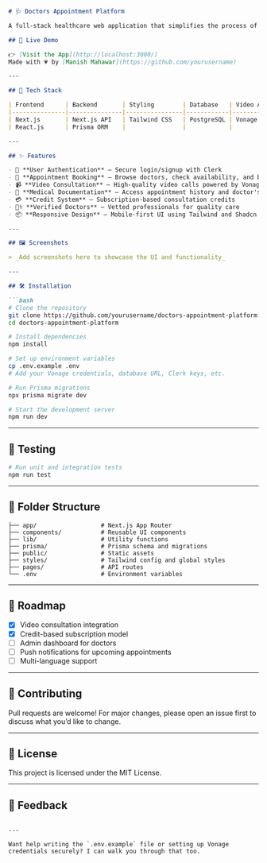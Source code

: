 

```markdown
# 🩺 Doctors Appointment Platform

A full-stack healthcare web application that simplifies the process of booking and managing doctor appointments. Built with **Next.js**, **Tailwind CSS**, **Prisma**, **Vonage Video API**, and **Shadcn UI**, this platform enables secure video consultations, appointment scheduling, and medical documentation—all in one place.

## 🚀 Live Demo

👉 [Visit the App](http://localhost:3000/)  
Made with 💗 by [Manish Mahawar](https://github.com/yourusername)

---

## 🧰 Tech Stack

| Frontend      | Backend       | Styling        | Database   | Video API | UI Library |
|---------------|---------------|----------------|------------|-----------|------------|
| Next.js       | Next.js API   | Tailwind CSS   | PostgreSQL | Vonage    | Shadcn UI  |
| React.js      | Prisma ORM    |                |            |           |            |

---

## ✨ Features

- 🔐 **User Authentication** – Secure login/signup with Clerk
- 📅 **Appointment Booking** – Browse doctors, check availability, and book slots
- 📹 **Video Consultation** – High-quality video calls powered by Vonage
- 🧾 **Medical Documentation** – Access appointment history and doctor's notes
- 💳 **Credit System** – Subscription-based consultation credits
- 🧑‍⚕️ **Verified Doctors** – Vetted professionals for quality care
- 📦 **Responsive Design** – Mobile-first UI using Tailwind and Shadcn

---

## 🖼️ Screenshots

> _Add screenshots here to showcase the UI and functionality_

---

## 🛠️ Installation

```bash
# Clone the repository
git clone https://github.com/yourusername/doctors-appointment-platform.git
cd doctors-appointment-platform

# Install dependencies
npm install

# Set up environment variables
cp .env.example .env
# Add your Vonage credentials, database URL, Clerk keys, etc.

# Run Prisma migrations
npx prisma migrate dev

# Start the development server
npm run dev
```

---

## 🧪 Testing

```bash
# Run unit and integration tests
npm run test
```

---

## 📁 Folder Structure

```
├── app/                  # Next.js App Router
├── components/           # Reusable UI components
├── lib/                  # Utility functions
├── prisma/               # Prisma schema and migrations
├── public/               # Static assets
├── styles/               # Tailwind config and global styles
├── pages/                # API routes
└── .env                  # Environment variables
```

---

## 📌 Roadmap

- [x] Video consultation integration
- [x] Credit-based subscription model
- [ ] Admin dashboard for doctors
- [ ] Push notifications for upcoming appointments
- [ ] Multi-language support

---

## 🤝 Contributing

Pull requests are welcome! For major changes, please open an issue first to discuss what you’d like to change.

---

## 📄 License

This project is licensed under the MIT License.

---

## 💬 Feedback



```

---

Want help writing the `.env.example` file or setting up Vonage credentials securely? I can walk you through that too.
